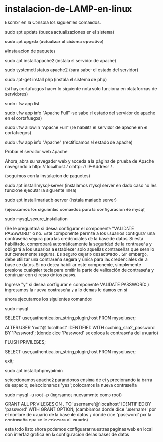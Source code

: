 # instalacion-de-LAMP-en-linux


Escribir en la Consola los siguientes comandos.


sudo apt update (busca actualizaciones en el sistema)

sudo apt upgrde (actualizar el sistema operativo)


#instalacion de paquetes 


sudo apt install apache2 (instala el servidor de apache)

sudo systemctl status apache2 (para saber el estado del servidor)

sudo apt-get install php (instala el sistema de php)


(si hay cortafuegos hacer lo siguiente nota solo funciona en plataformas de servidores)


sudo ufw app list 

sudo ufw app info "Apache Full" (se sabe el estado del servidor de apache en el cortafuegos)

sudo ufw allow in "Apache Full" (se habilita el servidor de apache en el cortafuegos)

sudo ufw app info "Apache" (rectificamos el estado de apache)


Probar el servidor web Apache

Ahora, abra su navegador web y acceda a la página de prueba de Apache navegando a http: // localhost / o http: // IP-Address / .


(seguimos con la instalacion de paquetes)


sudo apt install mysql-server (instalamos mysql server en dado caso no les funcione ejecutar la siguiente linea)

sudo apt install mariadb-server (instala mariadb server)


(ejecutamos los siguientes comandos para la configuracion de mysql)


sudo mysql_secure_installation

(Se le preguntará si desea configurar el componente "VALIDATE PASSWORD" o no. Este componente permite a los usuarios configurar una contraseña segura para las credenciales de la base de datos. Si está habilitado, comprobará automáticamente la seguridad de la contraseña y obligará a los usuarios a establecer solo aquellas contraseñas que sean lo suficientemente seguras. Es seguro dejarlo desactivado . Sin embargo, debe utilizar una contraseña segura y única para las credenciales de la base de datos. Si no desea habilitar este componente, simplemente presione cualquier tecla para omitir la parte de validación de contraseña y continuar con el resto de los pasos.

Ingrese "y" si desea configurar el componente VALIDATE PASSWORD:      )
ingresamos la nueva contraseña y a lo demas le damos en si 


ahora ejecutamos los siguientes comandos


sudo mysql

SELECT user,authentication_string,plugin,host FROM mysql.user;

ALTER USER 'root'@'localhost' IDENTIFIED WITH caching_sha2_password BY 'Password'; (donde dice 'Password' se coloca la contraseña del usuario)

FLUSH PRIVILEGES;

SELECT user,authentication_string,plugin,host FROM mysql.user;

exit;


sudo apt install phpmyadmin

seleccionamos apache2 parandonos ensima de el y precionando la barra de espacio; 
seleccionamos 'yes'; 
colocamos la nueva contraseña


sudo mysql -u root -p (ingrsamos nuevamente como root)

GRANT ALL PRIVILEGES ON *.* TO 'username'@'localhost' IDENTIFIED BY 'password' WITH GRANT OPTION; (cambiamos donde dice 'username' por el nombre de usuario de la base de datos y donde dice 'password' por la contraseña que se le colocara al usuario)


esta todo listo ahora podemos configuarar nuestras paginas web en local con interfaz grafica en la configuracion de las bases de datos
